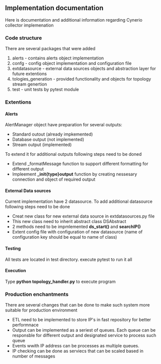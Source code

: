 ## Implementation documentation

Here is documentation and additional information regarding Cynerio collector implemenation

### Code structure
There are several packages that were added
1. alerts - contains alerts object implementation
2. confg - config object implementation and configuration file
3. extdatasource - external data sources objects and abstraction layer for future extentions
4. tologies_generation - provided functionality and objects for topology stream genertion
5. test - unit tests by pytest module

### Extentions

#### Alerts

AlertManager object have preparation for several outputs:
- Standard outout (already impkemented)
- Database output (not implemented)
- Stream output (implemented)

To extend it for additional outputs following steps need to be doned
- Extend _formatMessage function to support different formatting for different output
- Impleement  **_init{type}output** function by creating nessesary connection and object of required output


#### External Data sources

Current implementation have 2 datasource. To add additional datasource following steps need to be done

- Creat new class for new external data source in extdatasources.py file
- This new class need to inherit  abstract class DSAbstract
- 2 methods need to be impmlemented **ds_start()** and  **searchIP()**
- Extent config file with configuration of new datasource (name of configuration key should be equal to name of class)


#### Testing

All tests are located in test directory. execute pytest to run it all

#### Execution

Type **python topology_handler.py** to execute program


### Production enchantments

There are several changes that can be done to make such system more suitable for production environment
- ETL need to be implemented to store IP's in fast repository for better performnace
- Output can be implemented as a seriest of queues. Each queue can be responsble for different output and designated service to process such queue
- Events wwith IP address can be processes as multiple queues.
- IP checking can be done as serviecs that can be scaled based in number of messages



